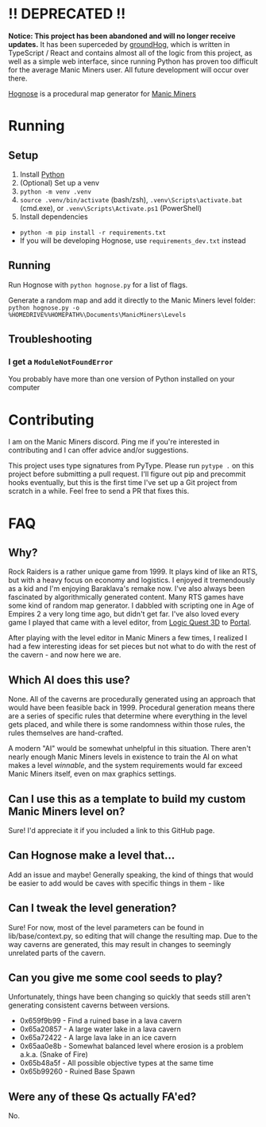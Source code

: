 # !! DEPRECATED !!
**Notice: This project has been abandoned and will no longer receive updates.**
It has been superceded by [groundHog](https://github.com/charredUtensil/groundhog),
which is written in TypeScript / React and contains almost all of the logic from
this project, as well as a simple web interface, since running Python has proven
too difficult for the average Manic Miners user. All future development will occur
over there.

[Hognose](https://en.wikipedia.org/wiki/Hognose)
is a procedural map generator for
[Manic Miners](https://manicminers.baraklava.com/)

# Running

## Setup

1. Install [Python](https://www.python.org/downloads/)
1. (Optional) Set up a venv
 2. `python -m venv .venv`
 2. `source .venv/bin/activate` (bash/zsh), `.venv\Scripts\activate.bat`
   (cmd.exe), or `.venv\Scripts\Activate.ps1` (PowerShell)
1. Install dependencies
 - `python -m pip install -r requirements.txt`
 - If you will be developing Hognose, use `requirements_dev.txt` instead

## Running

Run Hognose with `python hognose.py` for a list of flags.

Generate a random map and add it directly to the Manic Miners level folder:
`python hognose.py -o %HOMEDRIVE%%HOMEPATH%\Documents\ManicMiners\Levels`

## Troubleshooting

### I get a `ModuleNotFoundError`

You probably have more than one version of Python installed on your computer

# Contributing

I am on the Manic Miners discord. Ping me if you're interested in contributing
and I can offer advice and/or suggestions.

This project uses type signatures from PyType. Please run `pytype .` on this
project before submitting a pull request. I'll figure out pip and precommit
hooks eventually, but this is the first time I've set up a Git project from
scratch in a while. Feel free to send a PR that fixes this.

# FAQ

## Why?

Rock Raiders is a rather unique game from 1999. It plays kind of like an RTS,
but with a heavy focus on economy and logistics. I enjoyed it tremendously as
a kid and I'm enjoying Baraklava's remake now. I've also always been fascinated
by algorithmically generated content. Many RTS games have some kind of random
map generator. I dabbled with scripting one in Age of Empires 2 a very long
time ago, but didn't get far. I've also loved every game I played that came
with a level editor, from
[Logic Quest 3D](https://www.youtube.com/watch?v=605CeYpos1U&list=PL7A1EE48A7DD84B65&ab_channel=maxmouse713)
to [Portal](https://www.moddb.com/mods/gamma-energy).

After playing with the level editor in Manic Miners a few times, I realized I
had a few interesting ideas for set pieces but not what to do with the rest of
the cavern - and now here we are.

## Which AI does this use?

None. All of the caverns are procedurally generated using an approach that
would have been feasible back in 1999. Procedural generation means there are a
series of specific rules that determine where everything in the level gets
placed, and while there is some randomness within those rules, the rules
themselves are hand-crafted.

A modern "AI" would be somewhat unhelpful in this situation. There aren't
nearly enough Manic Miners levels in existence to train the AI on what makes a
level *winnable*, and the system requirements would far exceed Manic Miners
itself, even on max graphics settings.

## Can I use this as a template to build my custom Manic Miners level on?

Sure! I'd appreciate it if you included a link to this GitHub page.

## Can Hognose make a level that...

Add an issue and maybe! Generally speaking, the kind of things that would be
easier to add would be caves with specific things in them - like

## Can I tweak the level generation?

Sure! For now, most of the level parameters can be found in
lib/base/context.py, so editing that will change the resulting map. Due to the
way caverns are generated, this may result in changes to seemingly unrelated
parts of the cavern.

## Can you give me some cool seeds to play?

Unfortunately, things have been changing so quickly that seeds still aren't
generating consistent caverns between versions.

- 0x659f9b99 - Find a ruined base in a lava cavern
- 0x65a20857 - A large water lake in a lava cavern
- 0x65a72422 - A large lava lake in an ice cavern
- 0x65aa0e8b - Somewhat balanced level where erosion is a problem
  a.k.a. (Snake of Fire)
- 0x65b48a5f - All possible objective types at the same time
- 0x65b99260 - Ruined Base Spawn

## Were any of these Qs actually FA'ed?

No.
